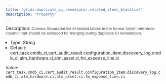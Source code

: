 ```yaml
---
title: "glide.duplicate_ci_remediator.related_items_blacklist"
description: "Property"
---
```


Description: <span style = 'font-family: Arial; font-size: 13px; color: #4a4a4a;'>Comma Separated list of related tables in the format 'table'.'reference column' that should be excluded for merging during duplicate CI remediation.<ul style='margin: 0px; padding-left:15px;'><li>Type: String</li><li>Default: cert_task.cmdb_ci,cert_audit_result.configuration_item,discovery_log.cmdb_ci,alm_hardware.ci,alm_asset.ci,fm_expense_line.ci</li></ul></span>

Value: `cert_task.cmdb_ci,cert_audit_result.configuration_item,discovery_log.cmdb_ci,alm_hardware.ci,alm_asset.ci,fm_expense_line.ci`